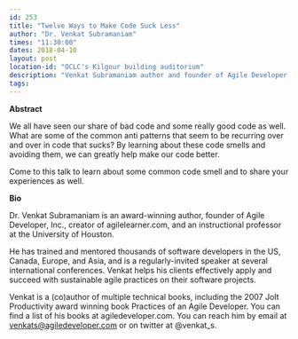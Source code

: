 ```yaml
---
id: 253
title: "Twelve Ways to Make Code Suck Less"
author: "Dr. Venkat Subramaniam"
times: "11:30:00"
dates: 2018-04-10
layout: post
location-id: "OCLC's Kilgour building auditorium"  
description: "Venkat Subramaniam author and founder of Agile Developer, Inc will be presenting Twelve Ways to Make Code Suck Less"
tags: 
---
```

 **Abstract**

We all have seen our share of bad code and some really good code as well. What are some of the common anti patterns that seem to be recurring over and over in code that sucks? By learning about these code smells and avoiding them, we can greatly help make our code better.

Come to this talk to learn about some common code smell and to share your experiences as well.

**Bio**

Dr. Venkat Subramaniam is an award-winning author, founder of Agile Developer, Inc., creator of agilelearner.com, and an instructional professor at the University of Houston.

He has trained and mentored thousands of software developers in the US, Canada, Europe, and Asia, and is a regularly-invited speaker at several international conferences. Venkat helps his clients effectively apply and succeed with sustainable agile practices on their software projects.

Venkat is a (co)author of multiple technical books, including the 2007 Jolt Productivity award winning book Practices of an Agile Developer. You can find a list of his books at agiledeveloper.com. You can reach him by email at venkats@agiledeveloper.com or on twitter at @venkat_s.